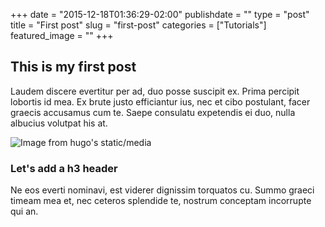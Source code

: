 +++
date = "2015-12-18T01:36:29-02:00"
publishdate = ""
type = "post"
title = "First post"
slug = "first-post"
categories = ["Tutorials"]
featured_image = ""
+++

## This is my first post

Laudem discere evertitur per ad, duo posse suscipit ex. Prima percipit lobortis id mea. Ex brute justo efficiantur ius, nec et cibo postulant, facer graecis accusamus cum te. Saepe consulatu expetendis ei duo, nulla albucius volutpat his at.

![Image from hugo's static/media](/media/twitterbg.jpg)

### Let's add a h3 header

Ne eos everti nominavi, est viderer dignissim torquatos cu. Summo graeci timeam mea et, nec ceteros splendide te, nostrum conceptam incorrupte qui an.